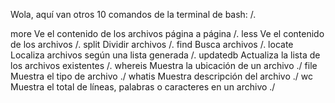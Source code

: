 Wola, aquí van otros 10 comandos de la terminal de bash: /.

more	Ve el contenido de los archivos página a página /.
less	Ve el contenido de los archivos /.
split	Dividir archivos /.
find	Busca archivos /.
locate	Localiza archivos según una lista generada /.
updatedb	Actualiza la lista de los archivos existentes /.
whereis	Muestra la ubicación de un archivo ./
file	Muestra el tipo de archivo ./
whatis	Muestra descripción del archivo ./
wc      Muestra el total de líneas, palabras o caracteres en un archivo ./
